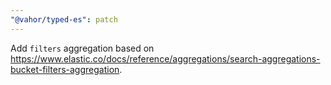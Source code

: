 ```yaml
---
"@vahor/typed-es": patch
---
```


Add `filters` aggregation based on https://www.elastic.co/docs/reference/aggregations/search-aggregations-bucket-filters-aggregation.
